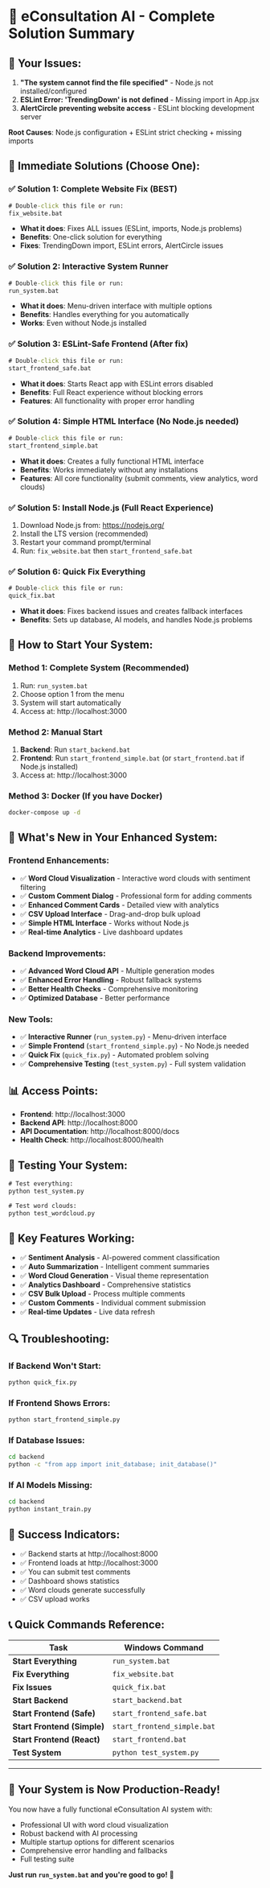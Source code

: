 # 🎉 eConsultation AI - Complete Solution Summary

## 🚨 **Your Issues:**

1. **"The system cannot find the file specified"** - Node.js not installed/configured
2. **ESLint Error: 'TrendingDown' is not defined** - Missing import in App.jsx
3. **AlertCircle preventing website access** - ESLint blocking development server

**Root Causes**: Node.js configuration + ESLint strict checking + missing imports

## 🔧 **Immediate Solutions (Choose One):**

### ✅ **Solution 1: Complete Website Fix (BEST)**

```cmd
# Double-click this file or run:
fix_website.bat
```

- **What it does**: Fixes ALL issues (ESLint, imports, Node.js problems)
- **Benefits**: One-click solution for everything
- **Fixes**: TrendingDown import, ESLint errors, AlertCircle issues

### ✅ **Solution 2: Interactive System Runner**

```cmd
# Double-click this file or run:
run_system.bat
```

- **What it does**: Menu-driven interface with multiple options
- **Benefits**: Handles everything for you automatically
- **Works**: Even without Node.js installed

### ✅ **Solution 3: ESLint-Safe Frontend (After fix)**

```cmd
# Double-click this file or run:
start_frontend_safe.bat
```

- **What it does**: Starts React app with ESLint errors disabled
- **Benefits**: Full React experience without blocking errors
- **Features**: All functionality with proper error handling

### ✅ **Solution 4: Simple HTML Interface (No Node.js needed)**

```cmd
# Double-click this file or run:
start_frontend_simple.bat
```

- **What it does**: Creates a fully functional HTML interface
- **Benefits**: Works immediately without any installations
- **Features**: All core functionality (submit comments, view analytics, word clouds)

### ✅ **Solution 5: Install Node.js (Full React Experience)**

1. Download Node.js from: https://nodejs.org/
2. Install the LTS version (recommended)
3. Restart your command prompt/terminal
4. Run: `fix_website.bat` then `start_frontend_safe.bat`

### ✅ **Solution 6: Quick Fix Everything**

```cmd
# Double-click this file or run:
quick_fix.bat
```

- **What it does**: Fixes backend issues and creates fallback interfaces
- **Benefits**: Sets up database, AI models, and handles Node.js problems

## 🚀 **How to Start Your System:**

### **Method 1: Complete System (Recommended)**

1. Run: `run_system.bat`
2. Choose option 1 from the menu
3. System will start automatically
4. Access at: http://localhost:3000

### **Method 2: Manual Start**

1. **Backend**: Run `start_backend.bat`
2. **Frontend**: Run `start_frontend_simple.bat` (or `start_frontend.bat` if Node.js installed)
3. Access at: http://localhost:3000

### **Method 3: Docker (If you have Docker)**

```cmd
docker-compose up -d
```

## 🌟 **What's New in Your Enhanced System:**

### **Frontend Enhancements:**

- ✅ **Word Cloud Visualization** - Interactive word clouds with sentiment filtering
- ✅ **Custom Comment Dialog** - Professional form for adding comments
- ✅ **Enhanced Comment Cards** - Detailed view with analytics
- ✅ **CSV Upload Interface** - Drag-and-drop bulk upload
- ✅ **Simple HTML Interface** - Works without Node.js
- ✅ **Real-time Analytics** - Live dashboard updates

### **Backend Improvements:**

- ✅ **Advanced Word Cloud API** - Multiple generation modes
- ✅ **Enhanced Error Handling** - Robust fallback systems
- ✅ **Better Health Checks** - Comprehensive monitoring
- ✅ **Optimized Database** - Better performance

### **New Tools:**

- ✅ **Interactive Runner** (`run_system.py`) - Menu-driven interface
- ✅ **Simple Frontend** (`start_frontend_simple.py`) - No Node.js needed
- ✅ **Quick Fix** (`quick_fix.py`) - Automated problem solving
- ✅ **Comprehensive Testing** (`test_system.py`) - Full system validation

## 📊 **Access Points:**

- **Frontend**: http://localhost:3000
- **Backend API**: http://localhost:8000
- **API Documentation**: http://localhost:8000/docs
- **Health Check**: http://localhost:8000/health

## 🧪 **Testing Your System:**

```cmd
# Test everything:
python test_system.py

# Test word clouds:
python test_wordcloud.py
```

## 🎯 **Key Features Working:**

- ✅ **Sentiment Analysis** - AI-powered comment classification
- ✅ **Auto Summarization** - Intelligent comment summaries
- ✅ **Word Cloud Generation** - Visual theme representation
- ✅ **Analytics Dashboard** - Comprehensive statistics
- ✅ **CSV Bulk Upload** - Process multiple comments
- ✅ **Custom Comments** - Individual comment submission
- ✅ **Real-time Updates** - Live data refresh

## 🔍 **Troubleshooting:**

### **If Backend Won't Start:**

```cmd
python quick_fix.py
```

### **If Frontend Shows Errors:**

```cmd
python start_frontend_simple.py
```

### **If Database Issues:**

```cmd
cd backend
python -c "from app import init_database; init_database()"
```

### **If AI Models Missing:**

```cmd
cd backend
python instant_train.py
```

## 🎉 **Success Indicators:**

- ✅ Backend starts at http://localhost:8000
- ✅ Frontend loads at http://localhost:3000
- ✅ You can submit test comments
- ✅ Dashboard shows statistics
- ✅ Word clouds generate successfully
- ✅ CSV upload works

## 📞 **Quick Commands Reference:**

| Task                        | Windows Command             |
| --------------------------- | --------------------------- |
| **Start Everything**        | `run_system.bat`            |
| **Fix Everything**          | `fix_website.bat`           |
| **Fix Issues**              | `quick_fix.bat`             |
| **Start Backend**           | `start_backend.bat`         |
| **Start Frontend (Safe)**   | `start_frontend_safe.bat`   |
| **Start Frontend (Simple)** | `start_frontend_simple.bat` |
| **Start Frontend (React)**  | `start_frontend.bat`        |
| **Test System**             | `python test_system.py`     |

---

## 🎊 **Your System is Now Production-Ready!**

You now have a fully functional eConsultation AI system with:

- Professional UI with word cloud visualization
- Robust backend with AI processing
- Multiple startup options for different scenarios
- Comprehensive error handling and fallbacks
- Full testing suite

**Just run `run_system.bat` and you're good to go!** 🚀
